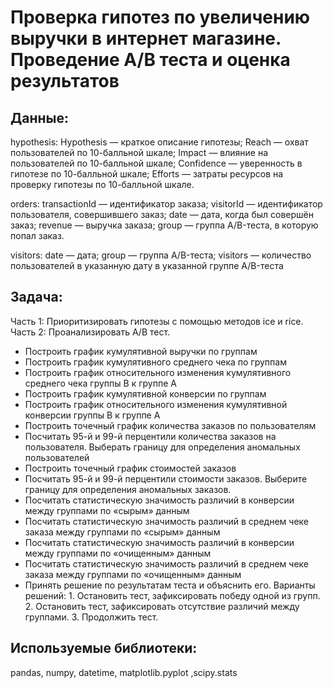 # Проверка гипотез по увеличению выручки в интернет магазине. Проведение A/B теста и оценка результатов

## Данные:

hypothesis:
Hypothesis — краткое описание гипотезы;
Reach — охват пользователей по 10-балльной шкале;
Impact — влияние на пользователей по 10-балльной шкале;
Confidence — уверенность в гипотезе по 10-балльной шкале;
Efforts — затраты ресурсов на проверку гипотезы по 10-балльной шкале.

orders:
transactionId — идентификатор заказа;
visitorId — идентификатор пользователя, совершившего заказ;
date — дата, когда был совершён заказ;
revenue — выручка заказа;
group — группа A/B-теста, в которую попал заказ.

visitors:
date — дата;
group — группа A/B-теста;
visitors — количество пользователей в указанную дату в указанной группе A/B-теста

## Задача:
Часть 1: Приоритизировать гипотезы с помощью методов ice и rice.
Часть 2: Проанализировать A/B тест.
- Построить график кумулятивной выручки по группам
- Построить график кумулятивного среднего чека по группам
- Построить график относительного изменения кумулятивного среднего чека группы B к группе A
- Построить график кумулятивной конверсии по группам
- Построить график относительного изменения кумулятивной конверсии группы B к группе A
- Построить точечный график количества заказов по пользователям
- Посчитать 95-й и 99-й перцентили количества заказов на пользователя. Выберать границу для определения аномальных пользователей
- Построить точечный график стоимостей заказов
- Посчитать 95-й и 99-й перцентили стоимости заказов. Выберите границу для определения аномальных заказов.
- Посчитать статистическую значимость различий в конверсии между группами по «сырым» данным
- Посчитать статистическую значимость различий в среднем чеке заказа между группами по «сырым» данным
- Посчитать статистическую значимость различий в конверсии между группами по «очищенным» данным
- Посчитать статистическую значимость различий в среднем чеке заказа между группами по «очищенным» данным
- Принять решение по результатам теста и объяснить его. Варианты решений: 1. Остановить тест, зафиксировать победу одной из групп. 2. Остановить тест, зафиксировать отсутствие различий между группами. 3. Продолжить тест.

## Используемые библиотеки:
pandas, numpy, datetime, matplotlib.pyplot ,scipy.stats

